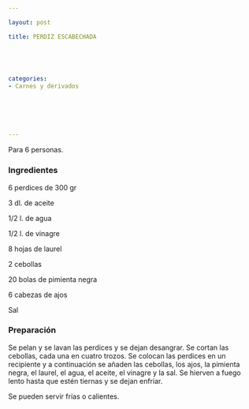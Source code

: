 ```yaml
---

layout: post

title: PERDIZ ESCABECHADA





categories:
- Carnes y derivados






---
```


Para 6 personas.

<h3>Ingredientes</h3>6 perdices de 300 gr

3 dl. de aceite

1/2 l. de agua

1/2 l. de vinagre

8 hojas de laurel

2 cebollas

20 bolas de pimienta negra

6 cabezas de ajos

Sal

<h3>Preparación</h3>Se pelan y se lavan las perdices y se dejan desangrar. Se cortan las cebollas, cada una en cuatro trozos. Se colocan las perdices en un recipiente y a continuación se añaden las cebollas, los ajos, la pimienta negra, el laurel, el agua, el aceite, el vinagre y la sal. Se hierven a fuego lento hasta que estén tiernas y se dejan enfriar.

Se pueden servir frías o calientes.